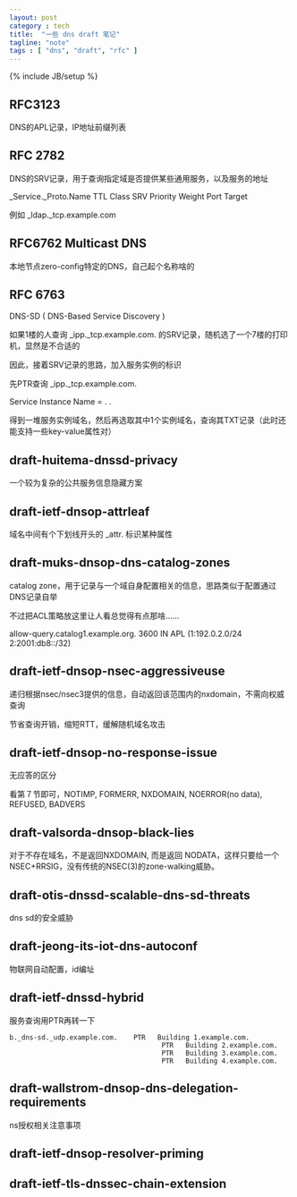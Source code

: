 ```yaml
---
layout: post
category : tech
title:  "一些 dns draft 笔记"
tagline: "note"
tags : [ "dns", "draft", "rfc" ] 
---
```

{% include JB/setup %}

## RFC3123

DNS的APL记录，IP地址前缀列表

## RFC 2782

DNS的SRV记录，用于查询指定域是否提供某些通用服务，以及服务的地址

_Service._Proto.Name TTL Class SRV Priority Weight Port Target

例如 _ldap._tcp.example.com

## RFC6762 Multicast DNS

本地节点zero-config特定的DNS，自己起个名称啥的

## RFC 6763

DNS-SD ( DNS-Based Service Discovery )

如果1楼的人查询 _ipp._tcp.example.com. 的SRV记录，随机选了一个7楼的打印机，显然是不合适的

因此，接着SRV记录的思路，加入服务实例的标识

先PTR查询 _ipp._tcp.example.com.

Service Instance Name = <Instance> . <Service> . <Domain>

得到一堆服务实例域名，然后再选取其中1个实例域名，查询其TXT记录（此时还能支持一些key-value属性对）

## draft-huitema-dnssd-privacy 

一个较为复杂的公共服务信息隐藏方案

## draft-ietf-dnsop-attrleaf

域名中间有个下划线开头的 _attr. 标识某种属性

## draft-muks-dnsop-dns-catalog-zones

catalog zone，用于记录与一个域自身配置相关的信息，思路类似于配置通过DNS记录自举

不过把ACL策略放这里让人看总觉得有点那啥……

allow-query.catalog1.example.org. 3600 IN APL (1:192.0.2.0/24 2:2001:db8::/32)

## draft-ietf-dnsop-nsec-aggressiveuse

递归根据nsec/nsec3提供的信息，自动返回该范围内的nxdomain，不需向权威查询

节省查询开销，缩短RTT，缓解随机域名攻击

## draft-ietf-dnsop-no-response-issue	  

无应答的区分

看第７节即可，NOTIMP, FORMERR, NXDOMAIN, NOERROR(no data), REFUSED, BADVERS

## draft-valsorda-dnsop-black-lies	  

对于不存在域名，不是返回NXDOMAIN, 而是返回 NODATA，这样只要给一个NSEC+RRSIG，没有传统的NSEC(3)的zone-walking威胁。

## draft-otis-dnssd-scalable-dns-sd-threats	  

dns sd的安全威胁

## draft-jeong-its-iot-dns-autoconf	  

物联网自动配置，id编址

## draft-ietf-dnssd-hybrid	  

服务查询用PTR再转一下

    b._dns-sd._udp.example.com.    PTR   Building 1.example.com.
                                          PTR   Building 2.example.com.
                                          PTR   Building 3.example.com.
                                          PTR   Building 4.example.com.

## draft-wallstrom-dnsop-dns-delegation-requirements

ns授权相关注意事项

## draft-ietf-dnsop-resolver-priming

## draft-ietf-tls-dnssec-chain-extension

